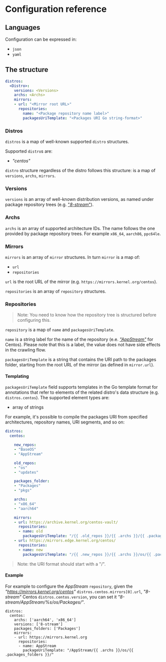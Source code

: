 # Configuration reference

## Languages

Configuration can be expressed in:
- `json`
- `yaml`

## The structure

```yaml
distros:
  <Distro>:
    versions: <Versions>
    archs: <Archs>
    mirrors:
    - url: "<Mirror root URL>"
      repositories:
        name: "<Package repository name label>"
        packagesUriTemplate: "<Packages URI Go string-format>"
```

### Distros

`distros` is a map of well-known supported `distro` structures.

Supported `distro`s are:
- *"centos"*
 
`distro` structure regardless of the distro follows this structure: is a map of `versions`, `archs`, `mirrors`.

### Versions

`versions` is an array of well-known distribution versions, as named under package repository trees (e.g. ["*8-stream*"](http://mirrors.edge.kernel.org/centos/8-stream/)).

### Archs

`archs` is an array of supported architecture IDs. The name follows the one provided by package repository trees.
For example `x86_64`, `aarch86`, `ppc64le`.
 
### Mirrors

`mirrors` is an array of `mirror` structures. In turn `mirror` is a map of:
- `url`
- `repositories`

`url` is the root URL of the mirror (e.g. `https://mirrors.kernel.org/centos`).

`repositories` is an array of `repository` structures.

### Repositories

> Note: You need to know how the repository tree is structured before configuring this.

`repository` is a map of `name` and `packagesUriTemplate`.

`name` is a string label for the name of the repository (e.e. [*"AppStream"*](http://mirrors.edge.kernel.org/centos/8-stream/AppStream/) for Centos). Please note that this is a label, the value does not have side effects in the crawling flow.

`packagesUriTemplate` is a string that contains the URI path to the packages folder, starting from the root URL of the mirror (as defined in `mirror.url`).

#### Templating

`packagesUriTemplate` field supports templates in the Go template format for annotations that refer to elements of the related distro's data structure (e.g. `distros.centos`).
The supported element types are:
- array of strings

For example, it's possible to compile the packages URI from specified architectures, repository names, URI segments, and so on:

```yaml
distros:
  centos:

    new_repos:
    - "BaseOS"
    - "AppStream"

    old_repos:
    - "os"
    - "updates"

    packages_folder:
    - "Packages"
    - "pkgs"

    archs:
    - "x86_64"
    - "aarch64"

    mirrors:
    - url: https://archive.kernel.org/centos-vault/
      repositories:
      - name: old
        packagesUriTemplate: "/{{ .old_repos }}/{{ .archs }}/{{ .packages_folder }}/"
    - url: https://mirrors.edge.kernel.org/centos/
      repositories:
      - name: new
        packagesUriTemplate: "/{{ .new_repos }}/{{ .archs }}/os/{{ .packages_folder }}/"
```

> Note: the URI format should start with a "/".

#### Example

For example to configure the *AppStream* `repository`, given the *"https://mirrors.kernel.org/centos"* `distros.centos.mirrors[0].url`, *"8-stream"* Centos `distros.centos.version`, you can set it *"8-stream/AppStream/%s/os/Packages/"*.

```
distros:
  centos:
    archs: ['aarch64', 'x86_64']
    versions: ['8-stream']
    packages_folders: ['Packages']
    mirrors:
    - url: https://mirrors.kernel.org
      repositories:
      - name: AppStream
        packageUriTemplate: "/AppStream/{{ .archs }}/os/{{ .packages_folders }}/"
```